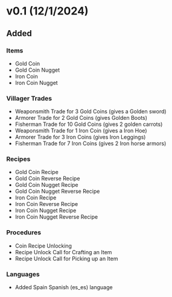 # v0.1 (12/1/2024)
## Added
### Items
- Gold Coin
- Gold Coin Nugget
- Iron Coin
- Iron Coin Nugget
### Villager Trades
- Weaponsmith Trade for 3 Gold Coins (gives a Golden sword)
- Armorer Trade for 2 Gold Coins (gives Golden Boots)
- Fisherman Trade for 10 Gold Coins (gives 2 golden carrots)
- Weaponsmith Trade for 1 Iron Coin (gives a Iron Hoe)
- Armorer Trade for 3 Iron Coins (gives Iron Leggings)
- Fisherman Trade for 7 Iron Coins (gives 2 Iron horse armors)
### Recipes
- Gold Coin Recipe
- Gold Coin Reverse Recipe
- Gold Coin Nugget Recipe
- Gold Coin Nugget Reverse Recipe
- Iron Coin Recipe
- Iron Coin Reverse Recipe
- Iron Coin Nugget Recipe
- Iron Coin Nugget Reverse Recipe
### Procedures
- Coin Recipe Unlocking
- Recipe Unlock Call for Crafting an Item
- Recipe Unlock Call for Picking up an Item
### Languages
- Added Spain Spanish (es_es) language
